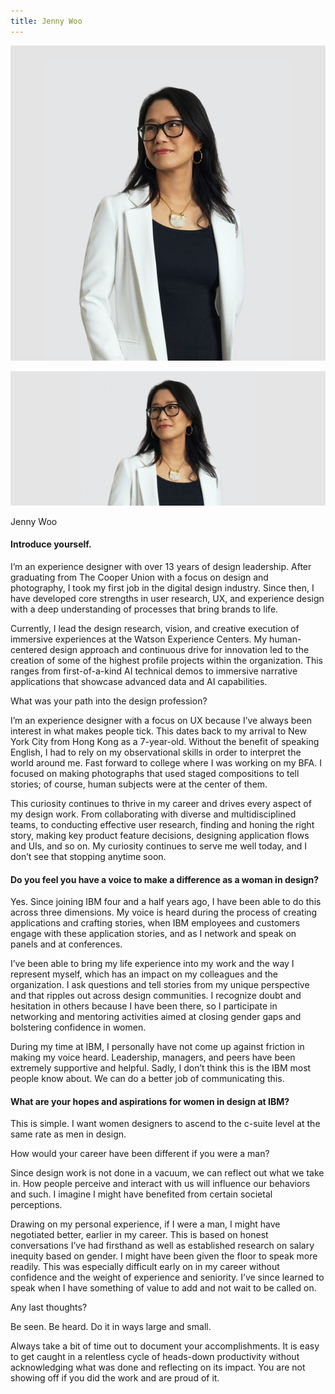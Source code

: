 ```yaml
---
title: Jenny Woo
---
```


<grid classname="background-bleed">
<column lg="16">

<art-direction>

![Jenny Woo card image](./608x608.jpg)

![Jenny Woo hero image](./2624x1120.jpg)

</art-direction>

<community-lead name="FirstName M. LastName" position="Distinguished Designer" department="Watson IoT"></community-lead>

</column>
</grid>

<grid className="community__grid" background="gray-10">
<column sm="3" md="3" lg="3">

<span className="community__prompt">Jenny Woo</span>

#### Introduce yourself.

</column>

<column md="6" lg="8" offset_lg="1">

<p size="lg">I’m an experience designer with over 13 years of design leadership. After graduating from The Cooper Union with a focus on design and photography, I took my first job in the digital design industry. Since then, I have developed core strengths in user research, UX, and experience design with a deep understanding of processes that bring brands to life.</p>

<p size="lg">Currently, I lead the design research, vision, and creative execution of immersive experiences at the Watson Experience Centers. My human-centered design approach and continuous drive for innovation led to the creation of some of the highest profile projects within the organization. This ranges from first-of-a-kind AI technical demos to immersive narrative applications that showcase advanced data and AI capabilities.  </p>

</column>
</grid>

<grid className="community__grid" background="gray-10">
<column sm="3" md="3" lg="3">

<span className="community__prompt">What was your path into the design profession?</span>

</column>

<column md="6" lg="8" offset_lg="1">

<p size="lg">I’m an experience designer with a focus on UX because I’ve always been interest in what makes people tick. This dates back to my arrival to New York City from Hong Kong as a 7-year-old. Without the benefit of speaking English, I had to rely on my observational skills in order to interpret the world around me. Fast forward to college where I was working on my BFA. I focused on making photographs that used staged compositions to tell stories; of course, human subjects were at the center of them.</p>

<p size="lg">This curiosity continues to thrive in my career and drives every aspect of my design work. From collaborating with diverse and multidisciplined teams, to conducting effective user research, finding and honing the right story, making key product feature decisions, designing application flows and UIs, and so on. My curiosity continues to serve me well today, and I don’t see that stopping anytime soon.</p>

</column>
</grid>

<grid className="community__grid" background="gray-10">
<column sm="3" md="3" lg="3">

#### Do you feel you have a voice to make a difference as a woman in design?

</column>

<column md="6" lg="8" offset_lg="1">

<p size="lg">Yes. Since joining IBM four and a half years ago, I have been able to do this across three dimensions. My voice is heard during the process of creating applications and crafting stories, when IBM employees and customers engage with these application stories, and as I network and speak on panels and at conferences.</p>

<p size="lg">I’ve been able to bring my life experience into my work and the way I represent myself, which has an impact on my colleagues and the organization. I ask questions and tell stories from my unique perspective and that ripples out across design communities. I recognize doubt and hesitation in others because I have been there, so I participate in networking and mentoring activities aimed at closing gender gaps and bolstering confidence in women.</p>

<p size="lg">During my time at IBM, I personally have not come up against friction in making my voice heard. Leadership, managers, and peers have been extremely supportive and helpful. Sadly, I don’t think this is the IBM most people know about. We can do a better job of communicating this.</p>

</column>
</grid>

<grid className="community__grid" background="gray-10">
<column sm="3" md="3" lg="3">

#### What are your hopes and aspirations for women in design at IBM?

</column>

<column md="6" lg="8" offset_lg="1">

<p size="lg">This is simple. I want women designers to ascend to the c-suite level at the same rate as men in design.</p>

</column>
</grid>

<grid className="community__grid" background="gray-10">
<column sm="3" md="3" lg="3">

<span className="community__prompt">How would your career have been different if you were a man?</span>

</column>

<column md="6" lg="8" offset_lg="1">

<p size="lg">Since design work is not done in a vacuum, we can reflect out what we take in. How people perceive and interact with us will influence our behaviors and such. I imagine I might have benefited from certain societal perceptions.</p>

<p size="lg">Drawing on my personal experience, if I were a man, I might have negotiated better, earlier in my career. This is based on honest conversations I’ve had firsthand as well as established research on salary inequity based on gender. I might have been given the floor to speak more readily. This was especially difficult early on in my career without confidence and the weight of experience and seniority. I’ve since learned to speak when I have something of value to add and not wait to be called on.</p>

</column>
</grid>

<grid className="community__grid" background="gray-10">
<column sm="3" md="3" lg="3">

<span className="community__prompt">Any last thoughts?</span>

</column>

<column md="6" lg="8" offset_lg="1">

<p size="lg">Be seen. Be heard. Do it in ways large and small.</p>

<p size="lg">Always take a bit of time out to document your accomplishments. It is easy to get caught in a relentless cycle of heads-down productivity without acknowledging what was done and reflecting on its impact. You are not showing off if you did the work and are proud of it.</p>

</column>
</grid>
